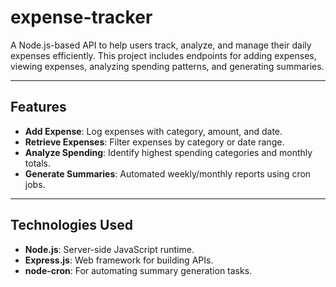 # expense-tracker


A Node.js-based API to help users track, analyze, and manage their daily expenses efficiently. This project includes endpoints for adding expenses, viewing expenses, analyzing spending patterns, and generating summaries.

---

## Features

- **Add Expense**: Log expenses with category, amount, and date.
- **Retrieve Expenses**: Filter expenses by category or date range.
- **Analyze Spending**: Identify highest spending categories and monthly totals.
- **Generate Summaries**: Automated weekly/monthly reports using cron jobs.

---

## Technologies Used

- **Node.js**: Server-side JavaScript runtime.
- **Express.js**: Web framework for building APIs.
- **node-cron**: For automating summary generation tasks.

